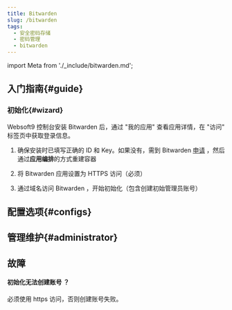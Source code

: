 ```yaml
---
title: Bitwarden
slug: /bitwarden
tags:
  - 安全密码存储
  - 密码管理
  - bitwarden
---
```


import Meta from './_include/bitwarden.md';

<Meta name="meta" />

## 入门指南{#guide}


### 初始化{#wizard}

Websoft9 控制台安装 Bitwarden 后，通过 "我的应用" 查看应用详情，在 "访问" 标签页中获取登录信息。  

1. 确保安装时已填写正确的 ID 和 Key。如果没有，需到 Bitwarden [申请](https://bitwarden.com/host) ，然后通过**应用编排**的方式重建容器  

2. 将 Bitwarden 应用设置为 HTTPS 访问（必须）

3. 通过域名访问 Bitwarden ，开始初始化（包含创建初始管理员账号）


## 配置选项{#configs}

## 管理维护{#administrator}

## 故障

#### 初始化无法创建账号 ？

必须使用 https 访问，否则创建账号失败。